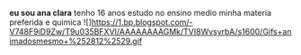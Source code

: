 **eu sou ana clara**
tenho 16 anos
estudo no ensino medio
minha materia preferida e quimica
![]https://1.bp.blogspot.com/-V748F9iD9Zw/T9u035BFXVI/AAAAAAAAGMk/TVI8WvsyrbA/s1600/Gifs+animadosmesmo+%252812%2529.gif
